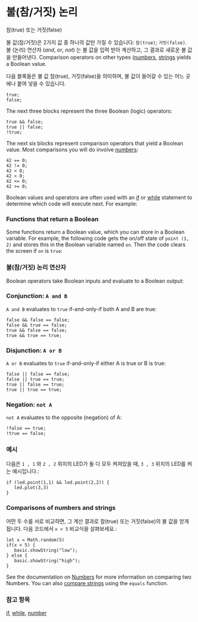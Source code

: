 # 불(참/거짓) 논리

참(true) 또는 거짓(false)

불 값(참/거짓)은 2가지 값 중 하나의 값만 가질 수 있습니다: `참(true)`; `거짓(false)`. 불 (논리) 연산자 (*and*, *or*, *not*) 는 불 값을 입력 받아 계산하고, 그 결과로 새로운 불 값을 만들어낸다. Comparison operators on other types ([numbers](/reference/types/number), [strings](/reference/types/string) yields a Boolean value.

다음 블록들은 불 값 참(true), 거짓(false)을 의미하며, 불 값이 들어갈 수 있는 어느 곳에나 붙여 넣을 수 있습니다.

```blocks
true;
false;
```

The next three blocks represent the three Boolean (logic) operators:

```blocks
true && false;
true || false;
!true;
```

The next six blocks represent comparison operators that yield a Boolean value. Most comparisons you will do involve [numbers](/reference/types/number):

```blocks
42 == 0;
42 != 0;
42 < 0;
42 > 0;
42 <= 0;
42 >= 0;
```

Boolean values and operators are often used with an [if](/blocks/logic/if) or [while](/blocks/loops/while) statement to determine which code will execute next. For example:

### Functions that return a Boolean

Some functions return a Boolean value, which you can store in a Boolean variable. For example, the following code gets the on/off state of `point (1, 2)` and stores this in the Boolean variable named `on`. Then the code clears the screen if `on` is `true`:

### 불(참/거짓) 논리 연산자

Boolean operators take Boolean inputs and evaluate to a Boolean output:

### Conjunction: `A and B`

`A and B` evaluates to `true` if-and-only-if both A and B are true:

```blocks
false && false == false;
false && true == false;
true && false == false;
true && true == true;
```

### Disjunction: `A or B`

`A or B` evaluates to `true` if-and-only-if either A is true or B is true:

```blocks
false || false == false;
false || true == true;
true || false == true;
true || true == true;
```

### Negation: `not A`

`not A` evaluates to the opposite (negation) of A:

```blocks
!false == true;
!true == false;
```

### 예시

다음은 `1 , 1` 와 `2 , 2` 위치의 LED가 둘 다 모두 켜져있을 때, `3 , 3` 위치의 LED를 켜는 예시입니다.:

```blocks
if (led.point(1,1) && led.point(2,2)) {
   led.plot(3,3)
}
```

### Comparisons of numbers and strings

어떤 두 수를 서로 비교하면, 그 계산 결과로 참(true) 또는 거짓(false)의 불 값을 얻게 됩니다. 다음 코드에서 `x < 5` 비교식을 살펴보세요.:

```blocks
let x = Math.random(5)
if(x < 5) {
   basic.showString("low");
} else { 
   basic.showString("high");
} 
```

See the documentation on [Numbers](/reference/types/number) for more information on comparing two Numbers. You can also [compare strings](/reference/types/string-functions) using the `equals` function.

### 참고 항목

[if](/blocks/logic/if), [while](/blocks/loops/while), [number](/reference/types/number)